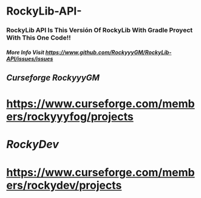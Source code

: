 # RockyLib-API-
### RockyLib API Is This Versión Of RockyLib With Gradle Proyect With This One Code!!
##### More Info Visit https://www.github.com/RockyyyGM/RockyLib-API/issues/issues 
## *Curseforge* *RockyyyGM*
# https://www.curseforge.com/members/rockyyyfog/projects
# *RockyDev*
# https://www.curseforge.com/members/rockydev/projects
